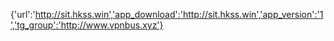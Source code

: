{'url':'http://sit.hkss.win','app_download':'http://sit.hkss.win','app_version':'1','tg_group':'http://www.vpnbus.xyz'}
